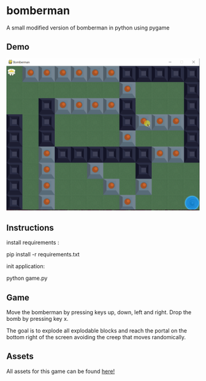# bomberman
A small modified version of bomberman in python using pygame

## Demo

![alt text](https://github.com/caiovini/bomberman/blob/master/demo.gif)

## Instructions 

install requirements :

pip install -r requirements.txt

init application:

python game.py

## Game

Move the bomberman by pressing keys up, down, left and right.
Drop the bomb by pressing key x.

The goal is to explode all explodable blocks and reach the portal
on the bottom right of the screen avoiding the creep that moves randomically.


## Assets

All assets for this game can be found [here!](https://gamedevelopment.tutsplus.com/articles/enjoy-these-totally-free-bomberman-inspired-sprites--gamedev-8541)
